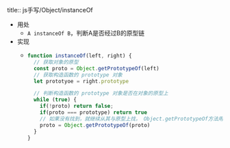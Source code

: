 title:: js手写/Object/instanceOf

- 用处
	- `A instanceOf B`，判断A是否经过B的原型链
- 实现
	- ```js
	  function instanceOf(left, right) {
	    // 获取对象的原型
	    const proto = Object.getPrototypeOf(left)
	    // 获取构造函数的 prototype 对象
	    let prototyoe = right.prototype
	  
	    // 判断构造函数的 prototype 对象是否在对象的原型上
	    while (true) {
	      if(!proto) return false;
	      if(proto === prototype) return true 
	      // 如果没有找到，就继续从其与原型上找， Object.getPrototypeOf方法用来获取指定对象的原型
	      proto = Object.getPrototypeOf(proto)
	    }
	  }
	  ```